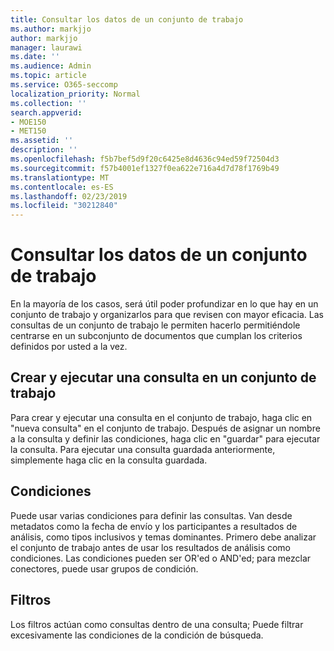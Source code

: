 ```yaml
---
title: Consultar los datos de un conjunto de trabajo
ms.author: markjjo
author: markjjo
manager: laurawi
ms.date: ''
ms.audience: Admin
ms.topic: article
ms.service: O365-seccomp
localization_priority: Normal
ms.collection: ''
search.appverid:
- MOE150
- MET150
ms.assetid: ''
description: ''
ms.openlocfilehash: f5b7bef5d9f20c6425e8d4636c94ed59f72504d3
ms.sourcegitcommit: f57b4001ef1327f0ea622e716a4d7d78f1769b49
ms.translationtype: MT
ms.contentlocale: es-ES
ms.lasthandoff: 02/23/2019
ms.locfileid: "30212840"
---
```

# <a name="query-the-data-in-a-working-set"></a>Consultar los datos de un conjunto de trabajo

En la mayoría de los casos, será útil poder profundizar en lo que hay en un conjunto de trabajo y organizarlos para que revisen con mayor eficacia. Las consultas de un conjunto de trabajo le permiten hacerlo permitiéndole centrarse en un subconjunto de documentos que cumplan los criterios definidos por usted a la vez.

## <a name="creating-and-running-a-query-within-a-working-set"></a>Crear y ejecutar una consulta en un conjunto de trabajo

Para crear y ejecutar una consulta en el conjunto de trabajo, haga clic en "nueva consulta" en el conjunto de trabajo. Después de asignar un nombre a la consulta y definir las condiciones, haga clic en "guardar" para ejecutar la consulta. Para ejecutar una consulta guardada anteriormente, simplemente haga clic en la consulta guardada.

## <a name="conditions"></a>Condiciones

Puede usar varias condiciones para definir las consultas. Van desde metadatos como la fecha de envío y los participantes a resultados de análisis, como tipos inclusivos y temas dominantes. Primero debe analizar el conjunto de trabajo antes de usar los resultados de análisis como condiciones. Las condiciones pueden ser OR'ed o AND'ed; para mezclar conectores, puede usar grupos de condición.

## <a name="filters"></a>Filtros
Los filtros actúan como consultas dentro de una consulta; Puede filtrar excesivamente las condiciones de la condición de búsqueda.


